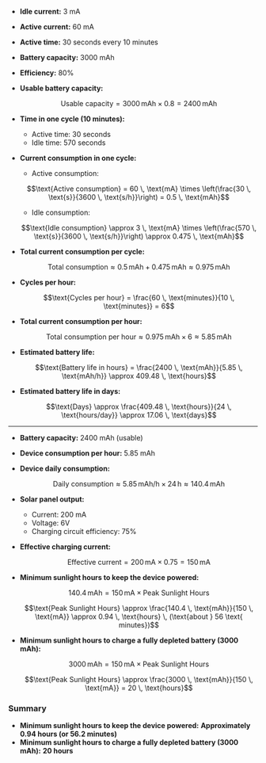 - **Idle current:** 3 mA
- **Active current:** 60 mA
- **Active time:** 30 seconds every 10 minutes
- **Battery capacity:** 3000 mAh
- **Efficiency:** 80%

- **Usable battery capacity:**  
  ```math
  \text{Usable capacity} = 3000 \, \text{mAh} \times 0.8 = 2400 \, \text{mAh}
  ```

- **Time in one cycle (10 minutes):**  
  - Active time: 30 seconds  
  - Idle time: 570 seconds

- **Current consumption in one cycle:**  
  - Active consumption:  
  ```math
  \text{Active consumption} = 60 \, \text{mA} \times \left(\frac{30 \, \text{s}}{3600 \, \text{s/h}}\right) = 0.5 \, \text{mAh}
  ```  
  - Idle consumption:  
  ```math
  \text{Idle consumption} \approx 3 \, \text{mA} \times \left(\frac{570 \, \text{s}}{3600 \, \text{s/h}}\right) \approx 0.475 \, \text{mAh}
  ```  

- **Total current consumption per cycle:**  
  ```math
  \text{Total consumption} \approx 0.5 \, \text{mAh} + 0.475 \, \text{mAh} \approx 0.975 \, \text{mAh}
  ```

- **Cycles per hour:**  
  ```math
  \text{Cycles per hour} = \frac{60 \, \text{minutes}}{10 \, \text{minutes}} = 6
  ```

- **Total current consumption per hour:**  
  ```math
  \text{Total consumption per hour} \approx 0.975 \, \text{mAh} \times 6 \approx 5.85 \, \text{mAh}
  ```

- **Estimated battery life:**  
  ```math
  \text{Battery life in hours} = \frac{2400 \, \text{mAh}}{5.85 \, \text{mAh/h}} \approx 409.48 \, \text{hours}
  ```

- **Estimated battery life in days:**  
  ```math
  \text{Days} \approx \frac{409.48 \, \text{hours}}{24 \, \text{hours/day}} \approx 17.06 \, \text{days}
  ```

---

- **Battery capacity:** 2400 mAh (usable)
- **Device consumption per hour:** 5.85 mAh
- **Device daily consumption:**  
  ```math
  \text{Daily consumption} \approx 5.85 \, \text{mAh/h} \times 24 \, \text{h} \approx 140.4 \, \text{mAh}
  ```

- **Solar panel output:**  
  - Current: 200 mA  
  - Voltage: 6V  
  - Charging circuit efficiency: 75%

- **Effective charging current:**  
  ```math
  \text{Effective current} = 200 \, \text{mA} \times 0.75 = 150 \, \text{mA}
  ```

- **Minimum sunlight hours to keep the device powered:**  
  ```math
  140.4 \, \text{mAh} = 150 \, \text{mA} \times \text{Peak Sunlight Hours}
  ```  
  ```math
  \text{Peak Sunlight Hours} \approx \frac{140.4 \, \text{mAh}}{150 \, \text{mA}} \approx 0.94 \, \text{hours} \, (\text{about } 56 \text{ minutes})
  ```

- **Minimum sunlight hours to charge a fully depleted battery (3000 mAh):**  
  ```math
  3000 \, \text{mAh} = 150 \, \text{mA} \times \text{Peak Sunlight Hours}
  ```  
  ```math
  \text{Peak Sunlight Hours} \approx \frac{3000 \, \text{mAh}}{150 \, \text{mA}} = 20 \, \text{hours}
  ```

### Summary
- **Minimum sunlight hours to keep the device powered:** **Approximately 0.94 hours (or 56.2 minutes)**
- **Minimum sunlight hours to charge a fully depleted battery (3000 mAh):** **20 hours**